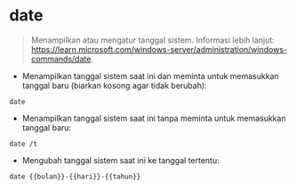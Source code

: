 # date

> Menampilkan atau mengatur tanggal sistem.
> Informasi lebih lanjut: <https://learn.microsoft.com/windows-server/administration/windows-commands/date>.

- Menampilkan tanggal sistem saat ini dan meminta untuk memasukkan tanggal baru (biarkan kosong agar tidak berubah):

`date`

- Menampilkan tanggal sistem saat ini tanpa meminta untuk memasukkan tanggal baru:

`date /t`

- Mengubah tanggal sistem saat ini ke tanggal tertentu:

`date {{bulan}}-{{hari}}-{{tahun}}`
